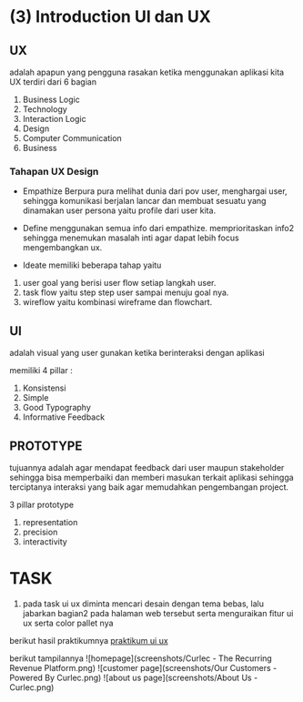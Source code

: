 # (3) Introduction UI dan UX

## UX

adalah apapun yang pengguna rasakan ketika menggunakan aplikasi kita UX terdiri dari 6 bagian

1. Business Logic
2. Technology
3. Interaction Logic
4. Design
5. Computer Communication
6. Business

### Tahapan UX Design

- Empathize
  Berpura pura melihat dunia dari pov user, menghargai user, sehingga komunikasi berjalan lancar dan membuat sesuatu yang dinamakan user persona yaitu profile dari user kita.

- Define menggunakan semua info dari empathize. memprioritaskan info2 sehingga menemukan masalah inti agar dapat lebih focus mengembangkan ux.

- Ideate
  memiliki beberapa tahap yaitu

1. user goal
   yang berisi user flow setiap langkah user.
2. task flow
   yaitu step step user sampai menuju goal nya.
3. wireflow
   yaitu kombinasi wireframe dan flowchart.

## UI

adalah visual yang user gunakan ketika berinteraksi dengan aplikasi

memiliki 4 pillar :

1. Konsistensi
2. Simple
3. Good Typography
4. Informative Feedback

## PROTOTYPE

tujuannya adalah agar mendapat feedback dari user maupun stakeholder sehingga bisa memperbaiki dan memberi masukan terkait aplikasi sehingga terciptanya interaksi yang baik agar memudahkan pengembangan project.

3 pillar prototype

1. representation
2. precision
3. interactivity

# TASK
1. pada task ui ux diminta mencari desain dengan tema bebas, lalu jabarkan bagian2 pada halaman web tersebut serta menguraikan fitur ui ux serta color pallet nya

berikut hasil praktikumnya 
[praktikum ui ux](https://docs.google.com/document/d/1kiFFmzz8GhWJCJU0cME4y49PhnE1CmZJ/edit?usp=sharing&ouid=101315359720987096596&rtpof=true&sd=true)

berikut tampilannya
![homepage](screenshots/Curlec - The Recurring Revenue Platform.png)
![customer page](screenshots/Our Customers - Powered By Curlec.png)
![about us page](screenshots/About Us - Curlec.png)
